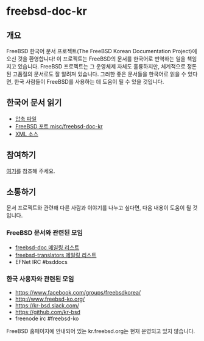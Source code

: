 # freebsd-doc-kr

## 개요

FreeBSD 한국어 문서 프로젝트(The FreeBSD Korean Documentation Project)에 오신 것을 환영합니다!  이 프로젝트는 FreeBSD의 문서를 한국어로 번역하는 일을 책임지고 있습니다. FreeBSD 프로젝트는 그 운영체제 자체도 훌륭하지만, 체계적으로 정돈된 고품질의 문서로도 잘 알려져 있습니다. 그러한 좋은 문서들을 한국어로 읽을 수 있다면, 한국 사람들이 FreeBSD를 사용하는 데 도움이 될 수 있을 것입니다.

## 한국어 문서 읽기

* [압축 파일](ftp://ftp.freebsd.org/pub/FreeBSD/doc/ko_KR.UTF-8/)
* [FreeBSD 포트 misc/freebsd-doc-kr](https://svnweb.freebsd.org/ports/head/misc/freebsd-doc-ko/)
* [XML 소스](https://svnweb.freebsd.org/doc/head/ko_KR.UTF-8/)

## 참여하기

[여기](https://github.com/kr-bsd/freebsd-doc-kr/blob/master/Introduction.md)를 참조해 주세요.

## 소통하기

문서 프로젝트와 관련해 다른 사람과 이야기를 나누고 싶다면, 다음 내용이 도움이 될 것입니다.

### FreeBSD 문서와 관련된 모임

* [freebsd-doc 메일링 리스트](https://lists.freebsd.org/mailman/listinfo/freebsd-doc)
* [freebsd-translators 메일링 리스트](https://lists.freebsd.org/mailman/listinfo/freebsd-translators)
* EFNet IRC #bsddocs

### 한국 사용자와 관련된 모임

* https://www.facebook.com/groups/freebsdkorea/
* http://www.freebsd-ko.org/
* https://kr-bsd.slack.com/
* https://github.com/kr-bsd
* freenode irc #freebsd-ko

FreeBSD 홈페이지에 안내되어 있는 kr.freebsd.org는 현재 운영되고 있지 않습니다.